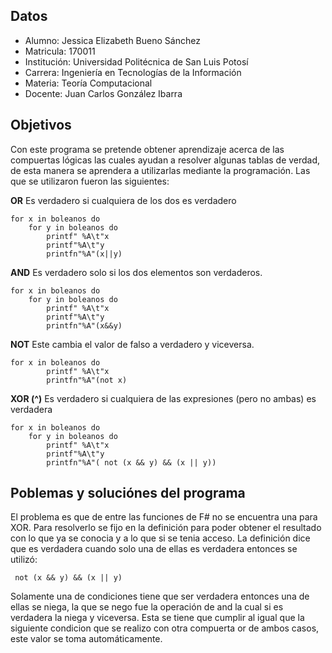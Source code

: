 ## Datos
* Alumno: Jessica Elizabeth Bueno Sánchez
* Matricula: 170011
* Institución: Universidad Politécnica de San Luis Potosí
* Carrera: Ingeniería en Tecnologías de la Información
* Materia: Teoría Computacional
* Docente: Juan Carlos González Ibarra
## Objetivos
Con este programa se pretende obtener aprendizaje acerca de las compuertas lógicas las cuales ayudan
a resolver algunas tablas de verdad, de esta manera se aprendera a utilizarlas mediante
la programación. Las que se utilizaron fueron las siguientes:

**OR**
Es verdadero si cualquiera de los dos es verdadero
```
for x in boleanos do
    for y in boleanos do
        printf" %A\t"x
        printf"%A\t"y
        printfn"%A"(x||y) 
```
**AND**
Es verdadero solo si los dos elementos son verdaderos.
```
for x in boleanos do
    for y in boleanos do
        printf" %A\t"x
        printf"%A\t"y
        printfn"%A"(x&&y)
```
**NOT**
Este cambia el valor de falso a verdadero y viceversa.
```
for x in boleanos do
        printf" %A\t"x
        printfn"%A"(not x)
```
**XOR (^)**
Es verdadero si cualquiera de las expresiones (pero no ambas) es verdadera
```
for x in boleanos do
    for y in boleanos do
        printf" %A\t"x
        printf"%A\t"y
        printfn"%A"( not (x && y) && (x || y))
```

## Poblemas y soluciónes del programa
El problema es que de entre las funciones de F# no se encuentra una para XOR. 
Para resolverlo se fijo en la definición para poder obtener el resultado con lo
que ya se conocia y a lo que si se tenia acceso. La definición dice que es verdadera cuando
solo una de ellas es verdadera entonces se utilizó:
```
 not (x && y) && (x || y)
```
Solamente una de condiciones tiene que ser verdadera entonces una de ellas se niega, la que se nego fue la operación
de and la cual si es verdadera la niega y viceversa. 
Esta se tiene que cumplir al igual que la siguiente condicion que se realizo con
otra compuerta or de ambos casos, este valor se toma automáticamente.  
